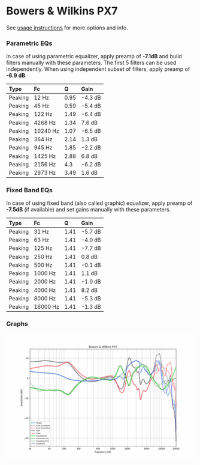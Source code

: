 # Bowers & Wilkins PX7
See [usage instructions](https://github.com/jaakkopasanen/AutoEq#usage) for more options and info.

### Parametric EQs
In case of using parametric equalizer, apply preamp of **-7.1dB** and build filters manually
with these parameters. The first 5 filters can be used independently.
When using independent subset of filters, apply preamp of **-6.9 dB**.

| Type    | Fc       |    Q | Gain    |
|:--------|:---------|:-----|:--------|
| Peaking | 12 Hz    | 0.95 | -4.3 dB |
| Peaking | 45 Hz    | 0.59 | -5.4 dB |
| Peaking | 122 Hz   | 1.49 | -6.4 dB |
| Peaking | 4268 Hz  | 1.34 | 7.6 dB  |
| Peaking | 10240 Hz | 1.07 | -6.5 dB |
| Peaking | 364 Hz   | 2.14 | 1.3 dB  |
| Peaking | 945 Hz   | 1.85 | -2.2 dB |
| Peaking | 1425 Hz  | 2.88 | 6.8 dB  |
| Peaking | 2156 Hz  | 4.3  | -6.2 dB |
| Peaking | 2973 Hz  | 3.49 | 1.6 dB  |

### Fixed Band EQs
In case of using fixed band (also called graphic) equalizer, apply preamp of **-7.5dB**
(if available) and set gains manually with these parameters.

| Type    | Fc       |    Q | Gain    |
|:--------|:---------|:-----|:--------|
| Peaking | 31 Hz    | 1.41 | -5.7 dB |
| Peaking | 63 Hz    | 1.41 | -4.0 dB |
| Peaking | 125 Hz   | 1.41 | -7.7 dB |
| Peaking | 250 Hz   | 1.41 | 0.8 dB  |
| Peaking | 500 Hz   | 1.41 | -0.1 dB |
| Peaking | 1000 Hz  | 1.41 | 1.1 dB  |
| Peaking | 2000 Hz  | 1.41 | -1.0 dB |
| Peaking | 4000 Hz  | 1.41 | 8.2 dB  |
| Peaking | 8000 Hz  | 1.41 | -5.3 dB |
| Peaking | 16000 Hz | 1.41 | -1.3 dB |

### Graphs
![](./Bowers%20&%20Wilkins%20PX7.png)